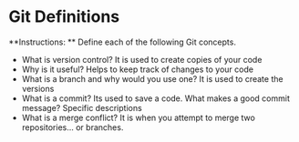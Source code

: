 # Git Definitions

**Instructions: ** Define each of the following Git concepts.

* What is version control?  It is used to create copies of your code
* Why is it useful? Helps to keep track of changes to your code
* What is a branch and why would you use one? It is used to create the versions
* What is a commit? Its used to save a code. What makes a good commit message? Specific descriptions
* What is a merge conflict? It is when you attempt to merge two repositories... or branches.